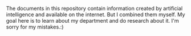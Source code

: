 The documents in this repository contain information created by artificial intelligence and available on the internet. But I combined them myself.  My goal here is to learn about my department and do research about it.  I'm sorry for my mistakes.:)
